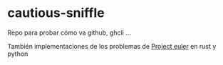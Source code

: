 # cautious-sniffle
Repo para probar cómo va github, ghcli ...

También implementaciones de los problemas de [Project euler](https://projecteuler.net/) en rust y python
